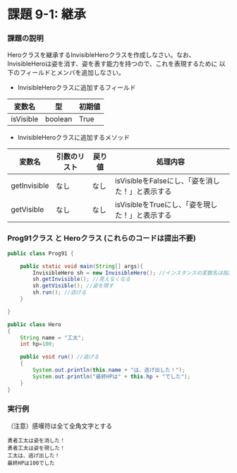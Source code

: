 # 課題 9-1: 継承

### 課題の説明
Heroクラスを継承するInvisibleHeroクラスを作成しなさい。なお、InvisibleHeroは姿を消す、姿を表す能力を持つので、これを表現するために
以下のフィールドとメンバを追加しなさい。

- InvisibleHeroクラスに追加するフィールド

| 変数名 | 型 | 初期値 |
|-----|-----|-----|
| isVisible | boolean | True |

- InvisibleHeroクラスに追加するメソッド

| 変数名          | 引数のリスト | 戻り値 | 処理内容                           |
|--------------|--------|-----|--------------------------------|
| getInvisible | なし     | なし | isVisibleをFalseにし、「姿を消した！」と表示する |
| getVisible   | なし     | なし | isVisibleをTrueにし、「姿を現した！」と表示する |

### Prog91クラス と Heroクラス (これらのコードは提出不要)
```java
public class Prog91 {

    public static void main(String[] args){
        InvisibleHero sh = new InvisibleHero(); //インスタンスの変数名は指定していないので、任意でOK
        sh.getInvisible(); //見えなくなる
        sh.getVisible(); //姿を現す
        sh.run(); //逃げる
    }

}
```
```java
public class Hero
{
    String name = "工太";
    int hp=100;

    public void run() //逃げる
    {
        System.out.println(this.name + "は、逃げ出した！");
        System.out.println("最終HPは" + this.hp + "でした");
    }
}
```


### 実行例
 （注意）感嘆符は全て全角文字とする
```
勇者工太は姿を消した！
勇者工太は姿を現した！
工太は、逃げ出した！
最終HPは100でした
```
